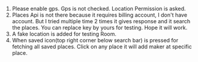 1. Please enable gps. Gps is not checked. Location Permission is asked.
2. Places Api is not there because it requires billing account, I don't have account. But
I tried multiple time 2 times it gives response and it search the places. You can replace key by yours for testing.
Hope it will work.
3. A fake location is added for testing Room.
4. When saved icon(top right corner below search bar) is pressed for fetching all saved places.
Click on any place it will add maker at specific place.